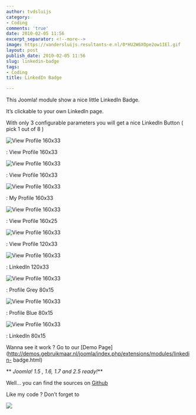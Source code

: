 ```yaml
---
author: tvdsluijs
category:
- Coding
comments: 'true'
date: 2010-02-05 11:56
excerpt_separator: <!--more-->
image: https://vandersluijs.resultants-e.nl/0*HU2W6XOpe2ow1IEl.gif
layout: post
publish_date: 2010-02-05 11:56
slug: linkedin-badge
tags:
- Coding
title: LinkedIn Badge

---
```

This Joomla! module show a nice little LinkedIn Badge.

It’s clickable to your own LinkedIn page.

With only 3 configurable parameters you will get a nice LinkedIn Button ( pick
1 out of 8 )

![View Profile 160x33](https://vandersluijs.resultants-e.nl/0*HU2W6XOpe2ow1IEl.gif)

: View Profile 160x33

![View Profile 160x33](https://vandersluijs.resultants-e.nl/0*vOQ29rYuo2_sYFqQ.gif)

: View Profile 160x33

![View Profile 160x33](https://vandersluijs.resultants-e.nl/0*i4tbQz1fm7T3vLRK.gif)

: My Profile 160x33

![View Profile 160x33](https://vandersluijs.resultants-e.nl/0*P4mSamhlwPNVgN6q.gif)

: View Profile 160x25

![View Profile 160x33](https://vandersluijs.resultants-e.nl/0*q716wpVo9Wx0xC9E.gif)

: View Profile 120x33

![View Profile 160x33](https://vandersluijs.resultants-e.nl/0*fK08JmaT6oEZJw-j.gif)

: LinkedIn 120x33

![View Profile 160x33](https://vandersluijs.resultants-e.nl/0*ZRyC0yNXY-bxSbZs.gif)

: Profile Grey 80x15

![View Profile 160x33](https://vandersluijs.resultants-e.nl/0*kN45nzzcOFPEy7M3.gif)

: Profile Blue 80x15

![View Profile 160x33](https://vandersluijs.resultants-e.nl/0*gRC5s11PZLoXln2B.gif)

: LinkedIn 80x15

Wanna see it work ? Go to our [Demo
Page](http://demos.gebruikmaar.nl/joomla/index.php/extensions/modules/linkedin-
badge.html)

 ** _Joomla! 1.5 , 1.6, 1.7 and 2.5 ready!_**  
  
Well… you can find the sources on
[Github](https://github.com/tvdsluijs/Joomla-linkedin-badge-module/tree/)  
  
  
Like my code ? Don’t forget to

![](https://vandersluijs.resultants-e.nl/0*yx4brNFx9DYmS2RN.gif)

